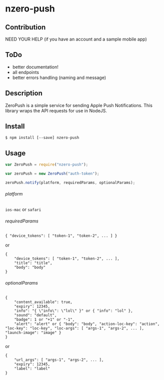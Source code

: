 # nzero-push

## Contribution

NEED YOUR HELP (if you have an account and a sample mobile app)

## ToDo

* better documentation!
* all endpoints
* better errors handling (naming and message)

## Description

ZeroPush is a simple service for sending Apple Push Notifications. This library wraps the API requests for use in NodeJS.

## Install

```
$ npm install [--save] nzero-push
```

## Usage

```javascript
var ZeroPush = require("nzero-push");

var zeroPush = new ZeroPush("auth-token");

zeroPush.notify(platform, requiredParams, optionalParams);
```

###### platform

`ios-mac` or `safari`

###### requiredParams

```
{ "device_tokens": [ "token-1", "token-2", ... ] }
```

or

```
{
	"device_tokens": [ "token-1", "token-2", ... ],
	"title": "title",
	"body": "body"
}
```

###### optionalParams

```
{
	"content_available": true,
	"expiry": 12345,
	"info": "{ \"info\": \"lol\" }" or { "info": "lol" },
	"sound": "default",
	"badge": 1 or "+1" or "-1",
	"alert": "alert" or { "body": "body", "action-loc-key": "action", "loc-key": "loc-key", "loc-args": [ "args-1", "args-2", ... ], "launch-image": "image" }
}
```

or

```
{
	"url_args": [ "args-1", "args-2", ... ],
	"expiry": 12345,
	"label": "label"
}
```